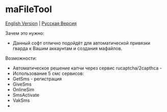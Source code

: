 # maFileTool
[English Version](README.md) | [Русская Версия](README.ru.md)

Зачем это нужно:
- Данный софт отлично подойдёт для автоматической привязки гварда к Вашим аккаунтам и создания мафайлов.

Возможности:
- Автоматическое решение капчи через сервис rucaptcha/2capthca - 
- Использование 5 смс сервисов:
- GetSms - регистрация
- GiveSms
- OnlineSim
- SmsActivate
- VakSms
- 
